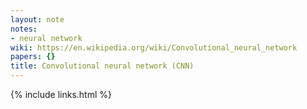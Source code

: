 ```yaml
---
layout: note
notes:
- neural network
wiki: https://en.wikipedia.org/wiki/Convolutional_neural_network
papers: {}
title: Convolutional neural network (CNN)
---
```

{% include links.html %}

